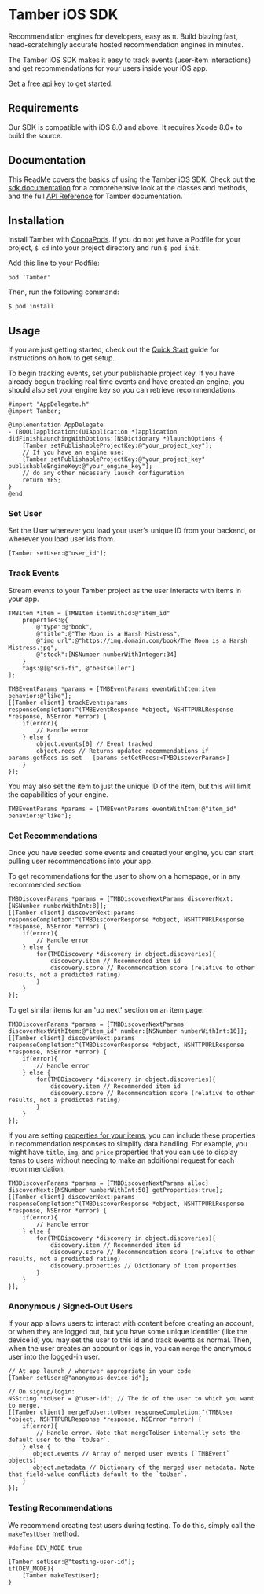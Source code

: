 # Tamber iOS SDK

Recommendation engines for developers, easy as π. Build blazing fast, head-scratchingly accurate hosted recommendation engines in minutes.

The Tamber iOS SDK makes it easy to track events (user-item interactions) and get recommendations for your users inside your iOS app. 

[Get a free api key][homepage] to get started.

## Requirements

Our SDK is compatible with iOS 8.0 and above. It requires Xcode 8.0+ to build the source.

## Documentation

This ReadMe covers the basics of using the Tamber iOS SDK. Check out the [sdk documentation][ios-docs] for a comprehensive look at the classes and methods, and the full [API Reference][reference] for Tamber documentation.

## Installation

Install Tamber with [CocoaPods][install-cocoa-pods]. If you do not yet have a Podfile for your project, `$ cd` into your project directory and run `$ pod init`.

Add this line to your Podfile:

```
pod 'Tamber'
```

Then, run the following command:

```
$ pod install
```

## Usage

If you are just getting started, check out the [Quick Start][quickstart] guide for instructions on how to get setup.

To begin tracking events, set your publishable project key. If you have already begun tracking real time events and have created an engine, you should also set your engine key so you can retrieve recommendations.

```objc
#import "AppDelegate.h"
@import Tamber;

@implementation AppDelegate
- (BOOL)application:(UIApplication *)application didFinishLaunchingWithOptions:(NSDictionary *)launchOptions {
    [Tamber setPublishableProjectKey:@"your_project_key"];
    // If you have an engine use:
    [Tamber setPublishableProjectKey:@"your_project_key" publishableEngineKey:@"your_engine_key"];
    // do any other necessary launch configuration
    return YES;
}
@end
```

### Set User

Set the User wherever you load your user's unique ID from your backend, or wherever you load user ids from.

```objc
[Tamber setUser:@"user_id"];
```

### Track Events

Stream events to your Tamber project as the user interacts with items in your app.

```objc
TMBItem *item = [TMBItem itemWithId:@"item_id"
    properties:@{
        @"type":@"book",
        @"title":@"The Moon is a Harsh Mistress",
        @"img_url":@"https://img.domain.com/book/The_Moon_is_a_Harsh Mistress.jpg", 
        @"stock":[NSNumber numberWithInteger:34]
    }
    tags:@[@"sci-fi", @"bestseller"]
];

TMBEventParams *params = [TMBEventParams eventWithItem:item behavior:@"like"];
[[Tamber client] trackEvent:params responseCompletion:^(TMBEventResponse *object, NSHTTPURLResponse *response, NSError *error) {
    if(error){
        // Handle error
    } else {
        object.events[0] // Event tracked
        object.recs // Returns updated recommendations if params.getRecs is set - [params setGetRecs:<TMBDiscoverParams>]
    }
}];
```

You may also set the item to just the unique ID of the item, but this will limit the capabilities of your engine.

```objc
TMBEventParams *params = [TMBEventParams eventWithItem:@"item_id" behavior:@"like"];
```

### Get Recommendations

Once you have seeded some events and created your engine, you can start pulling user recommendations into your app.

To get recommendations for the user to show on a homepage, or in any recommended section:

```objc
TMBDiscoverParams *params = [TMBDiscoverNextParams discoverNext:[NSNumber numberWithInt:8]];
[[Tamber client] discoverNext:params responseCompletion:^(TMBDiscoverResponse *object, NSHTTPURLResponse *response, NSError *error) {
    if(error){
        // Handle error
    } else {
        for(TMBDiscovery *discovery in object.discoveries){
            discovery.item // Recommended item id
            discovery.score // Recommendation score (relative to other results, not a predicted rating)
        }
    }
}];
```

To get similar items for an 'up next' section on an item page:

```objc
TMBDiscoverParams *params = [TMBDiscoverNextParams discoverNextWithItem:@"item_id" number:[NSNumber numberWithInt:10]];
[[Tamber client] discoverNext:params responseCompletion:^(TMBDiscoverResponse *object, NSHTTPURLResponse *response, NSError *error) {
    if(error){
        // Handle error
    } else {
        for(TMBDiscovery *discovery in object.discoveries){
            discovery.item // Recommended item id
            discovery.score // Recommendation score (relative to other results, not a predicted rating)
        }
    }
}];
```

If you are setting [properties for your items][properties], you can include these properties in recommendation responses to simplify data handling. For example, you might have `title`, `img`, and `price` properties that you can use to display items to users without needing to make an additional request for each recommendation.

```objc
TMBDiscoverParams *params = [TMBDiscoverNextParams alloc] discoverNext:[NSNumber numberWithInt:50] getProperties:true];
[[Tamber client] discoverNext:params responseCompletion:^(TMBDiscoverResponse *object, NSHTTPURLResponse *response, NSError *error) {
    if(error){
        // Handle error
    } else {
        for(TMBDiscovery *discovery in object.discoveries){
            discovery.item // Recommended item id
            discovery.score // Recommendation score (relative to other results, not a predicted rating)
            discovery.properties // Dictionary of item properties
        }
    }
}];
```


### Anonymous / Signed-Out Users

If your app allows users to interact with content before creating an account, or when they are logged out, but you have some unique identifier (like the device id) you may set the user to this id and track events as normal. Then, when the user creates an account or logs in, you can `merge` the anonymous user into the logged-in user.

```objc
// At app launch / wherever appropriate in your code 
[Tamber setUser:@"anonymous-device-id"];

// On signup/login:
NSString *toUser = @"user-id"; // The id of the user to which you want to merge.
[[Tamber client] mergeToUser:toUser responseCompletion:^(TMBUser *object, NSHTTPURLResponse *response, NSError *error) {
    if(error){
        // Handle error. Note that mergeToUser internally sets the default user to the `toUser`.
    } else {
       object.events // Array of merged user events (`TMBEvent` objects)
       object.metadata // Dictionary of the merged user metadata. Note that field-value conflicts default to the `toUser`.
    }
}];
```

### Testing Recommendations

We recommend creating test users during testing. To do this, simply call the `makeTestUser` method.

```objc
#define DEV_MODE true

[Tamber setUser:@"testing-user-id"];
if(DEV_MODE){
    [Tamber makeTestUser];
}
```

[install-cocoa-pods]: https://guides.cocoapods.org/using/getting-started.html
[ios-docs]: http://tamber.github.io/tamber-ios/docs/index.html
[quickstart]: https://tamber.com/docs/start/
[dataset]: https://tamber.com/docs/start/#upload-history
[properties]: https://tamber.com/docs/guides/filtering.html
[homepage]: https://tamber.com/
[reference]: https://tamber.com/docs/api
[dashboard]: https://dashboard.tamber.com/